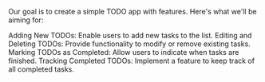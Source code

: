 Our goal is to create a simple TODO app with features. Here's what we'll be aiming for:

Adding New TODOs: Enable users to add new tasks to the list.
Editing and Deleting TODOs: Provide functionality to modify or remove existing tasks.
Marking TODOs as Completed: Allow users to indicate when tasks are finished.
Tracking Completed TODOs: Implement a feature to keep track of all completed tasks.
